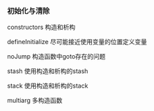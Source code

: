 ### 初始化与清除
constructors                构造和析构

defineInitialize            尽可能接近使用变量的位置定义变量

noJump                      构造函数中goto存在的问题

stash                       使用构造和析构的stash

stack                       使用构造和析构的stack

multiarg                    多构造函数